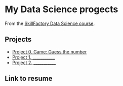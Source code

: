 # My Data Science progects

From the [SkillFactory Data Science course](https://skillfactory.ru/data-scientist).

## Projects

* [Project 0. Game: Guess the number](https://github.com/Psevdopolughirnikot/sf_data_science/blob/main/project_0)
* [Project 1. ___________](_________)
* [Project 2. ___________](_________)

## Link to resume